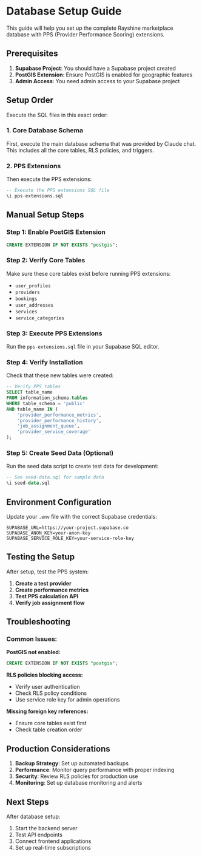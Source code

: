 # Database Setup Guide

This guide will help you set up the complete Rayshine marketplace database with PPS (Provider Performance Scoring) extensions.

## Prerequisites

1. **Supabase Project**: You should have a Supabase project created
2. **PostGIS Extension**: Ensure PostGIS is enabled for geographic features
3. **Admin Access**: You need admin access to your Supabase project

## Setup Order

Execute the SQL files in this exact order:

### 1. Core Database Schema
First, execute the main database schema that was provided by Claude chat. This includes all the core tables, RLS policies, and triggers.

### 2. PPS Extensions
Then execute the PPS extensions:

```sql
-- Execute the PPS extensions SQL file
\i pps-extensions.sql
```

## Manual Setup Steps

### Step 1: Enable PostGIS Extension

```sql
CREATE EXTENSION IF NOT EXISTS "postgis";
```

### Step 2: Verify Core Tables

Make sure these core tables exist before running PPS extensions:
- `user_profiles`
- `providers`  
- `bookings`
- `user_addresses`
- `services`
- `service_categories`

### Step 3: Execute PPS Extensions

Run the `pps-extensions.sql` file in your Supabase SQL editor.

### Step 4: Verify Installation

Check that these new tables were created:

```sql
-- Verify PPS tables
SELECT table_name 
FROM information_schema.tables 
WHERE table_schema = 'public' 
AND table_name IN (
    'provider_performance_metrics',
    'provider_performance_history', 
    'job_assignment_queue',
    'provider_service_coverage'
);
```

### Step 5: Create Seed Data (Optional)

Run the seed data script to create test data for development:

```sql
-- See seed-data.sql for sample data
\i seed-data.sql
```

## Environment Configuration

Update your `.env` file with the correct Supabase credentials:

```env
SUPABASE_URL=https://your-project.supabase.co
SUPABASE_ANON_KEY=your-anon-key
SUPABASE_SERVICE_ROLE_KEY=your-service-role-key
```

## Testing the Setup

After setup, test the PPS system:

1. **Create a test provider**
2. **Create performance metrics**  
3. **Test PPS calculation API**
4. **Verify job assignment flow**

## Troubleshooting

### Common Issues:

**PostGIS not enabled:**
```sql
CREATE EXTENSION IF NOT EXISTS "postgis";
```

**RLS policies blocking access:**
- Verify user authentication
- Check RLS policy conditions
- Use service role key for admin operations

**Missing foreign key references:**
- Ensure core tables exist first
- Check table creation order

## Production Considerations

1. **Backup Strategy**: Set up automated backups
2. **Performance**: Monitor query performance with proper indexing
3. **Security**: Review RLS policies for production use
4. **Monitoring**: Set up database monitoring and alerts

## Next Steps

After database setup:
1. Start the backend server
2. Test API endpoints
3. Connect frontend applications
4. Set up real-time subscriptions
